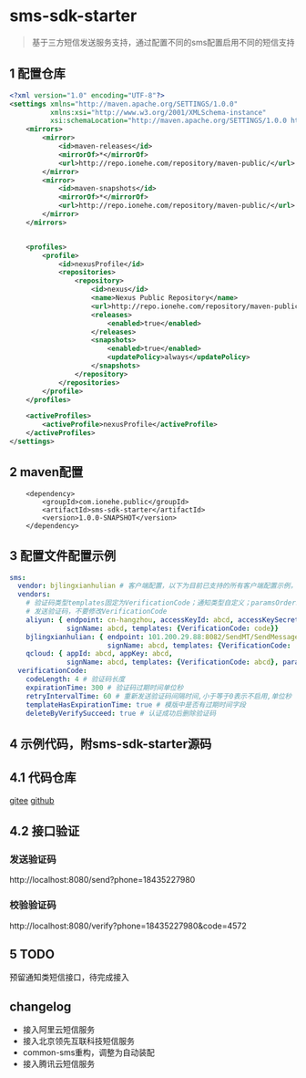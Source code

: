 # sms-sdk-starter

> 基于三方短信发送服务支持，通过配置不同的sms配置启用不同的短信支持

## 1 配置仓库

```xml
<?xml version="1.0" encoding="UTF-8"?>
<settings xmlns="http://maven.apache.org/SETTINGS/1.0.0"
          xmlns:xsi="http://www.w3.org/2001/XMLSchema-instance"
          xsi:schemaLocation="http://maven.apache.org/SETTINGS/1.0.0 http://maven.apache.org/xsd/settings-1.0.0.xsd">
    <mirrors>
        <mirror>
            <id>maven-releases</id>
            <mirrorOf>*</mirrorOf>
            <url>http://repo.ionehe.com/repository/maven-public/</url>
        </mirror>
        <mirror>
            <id>maven-snapshots</id>
            <mirrorOf>*</mirrorOf>
            <url>http://repo.ionehe.com/repository/maven-public/</url>
        </mirror>
    </mirrors>


    <profiles>
        <profile>
            <id>nexusProfile</id>
            <repositories>
                <repository>
                    <id>nexus</id>
                    <name>Nexus Public Repository</name>
                    <url>http://repo.ionehe.com/repository/maven-public/</url>
                    <releases>
                        <enabled>true</enabled>
                    </releases>
                    <snapshots>
                        <enabled>true</enabled>
                        <updatePolicy>always</updatePolicy>
                    </snapshots>
                </repository>
            </repositories>
        </profile>
    </profiles>

    <activeProfiles>
        <activeProfile>nexusProfile</activeProfile>
    </activeProfiles>
</settings>
```

## 2 maven配置

```text
    <dependency>
        <groupId>com.ionehe.public</groupId>
        <artifactId>sms-sdk-starter</artifactId>
        <version>1.0.0-SNAPSHOT</version>
    </dependency>
```

## 3 配置文件配置示例

```yaml
sms:
  vendor: bjlingxianhulian # 客户端配置，以下为目前已支持的所有客户端配置示例，使用者根据实际场景配置一种即可
  vendors:
    # 验证码类型templates固定为VerificationCode；通知类型自定义；paramsOrders为短信模板中的参数顺序
    # 发送验证码，不要修改VerificationCode
    aliyun: { endpoint: cn-hangzhou, accessKeyId: abcd, accessKeySecret: abcd,
              signName: abcd, templates: {VerificationCode: code}}
    bjlingxianhulian: { endpoint: 101.200.29.88:8082/SendMT/SendMessage, accessKeyId: abcd, accessKeySecret: abcd,
                        signName: abcd, templates: {VerificationCode: '验证码${code}，您正在尝试修改登录密码，请妥善保管账户信息。'}}
    qcloud: { appId: abcd, appKey: abcd,
              signName: abcd, templates: {VerificationCode: abcd}, paramsOrders: {VerificationCode: [code]}} 
  verificationCode:
    codeLength: 4 # 验证码长度
    expirationTime: 300 # 验证码过期时间单位秒
    retryIntervalTime: 60 # 重新发送验证码间隔时间,小于等于0表示不启用,单位秒
    templateHasExpirationTime: true # 模版中是否有过期时间字段
    deleteByVerifySucceed: true # 认证成功后删除验证码
```

## 4 示例代码，附sms-sdk-starter源码

## 4.1 代码仓库

[gitee](http://gitee.ionehe.com/demo/sms-sdk-starter)
[github](http://github.ionehe.com/demo/sms-sdk-starter)

## 4.2 接口验证

### 发送验证码
http://localhost:8080/send?phone=18435227980

### 校验验证码
http://localhost:8080/verify?phone=18435227980&code=4572

## 5 TODO

预留通知类短信接口，待完成接入

## changelog

- 接入阿里云短信服务
- 接入北京领先互联科技短信服务
- common-sms重构，调整为自动装配
- 接入腾讯云短信服务
